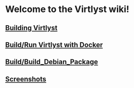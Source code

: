 # Welcome to the Virtlyst wiki!
## [Building Virtlyst](https://github.com/cutelyst/Virtlyst/wiki/Build)
## [Build/Run Virtlyst with Docker](https://github.com/cutelyst/Virtlyst/wiki/Running-with-Docker)
## [Build/Build_Debian_Package](https://github.com/schnuffle/Virtlyst-Wiki/blob/master/Build_Debian_Package.md)
## [Screenshots](https://github.com/cutelyst/Virtlyst/wiki/Screenshots)

